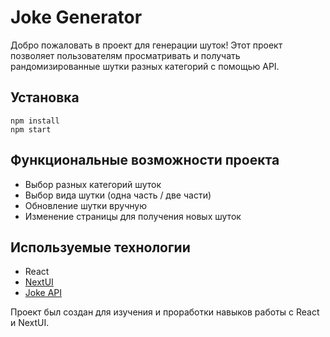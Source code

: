 
# Joke Generator 

Добро пожаловать в проект для генерации шуток!
Этот проект позволяет пользователям просматривать и получать рандомизированные шутки разных категорий с помощью API.

## Установка

```
npm install
npm start
```

## Функциональные возможности проекта
* Выбор разных категорий шуток
* Выбор вида шутки (одна часть / две части)
* Обновление шутки вручную
* Изменение страницы для получения новых шуток

## Используемые технологии
* React
* [NextUI](https://nextui.org)
* [Joke API](https://sv443.net/jokeapi/v2/)


Проект был создан для изучения и проработки навыков работы с React и NextUI. 